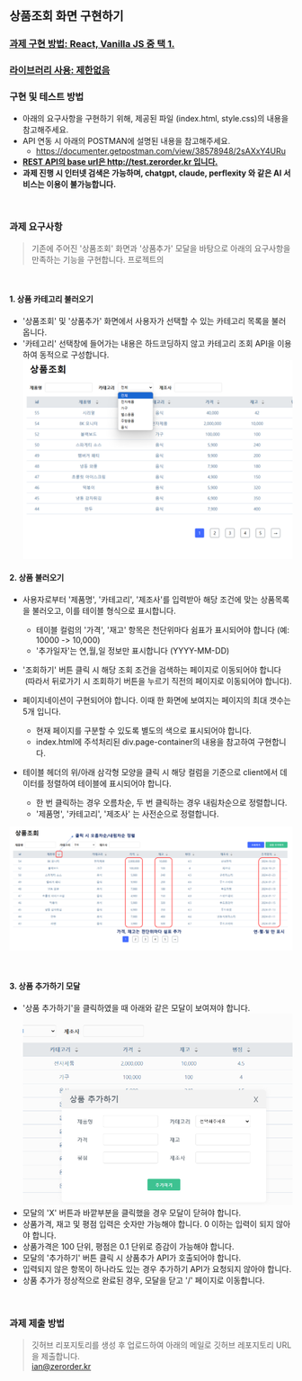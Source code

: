 ## 상품조회 화면 구현하기

### <u>과제 구현 방법: React, Vanilla JS 중 택 1.
### 라이브러리 사용: 제한없음</u>

### 구현 및 테스트 방법


- 아래의 요구사항을 구현하기 위해, 제공된 파일 (index.html, style.css)의 내용을 참고해주세요.
- API 연동 시 아래의 POSTMAN에 설명된 내용을 참고해주세요.
    -  https://documenter.getpostman.com/view/38578948/2sAXxY4URu
- <b><u>REST API의 base url은 http://test.zerorder.kr 입니다.</u></b>
- <b>과제 진행 시 인터넷 검색은 가능하며, chatgpt, claude, perflexity 와 같은 AI 서비스는 이용이 불가능합니다.</b>
<br/>

### 과제 요구사항

> 기존에 주어진 '상품조회' 화면과 '상품추가' 모달을 바탕으로 아래의 요구사항을 만족하는 기능을 구현합니다.
> 프로젝트의 

<br/>



#### 1. 상품 카테고리 불러오기
- '상품조회' 및 '상품추가' 화면에서 사용자가 선택할 수 있는 카테고리 목록을 불러옵니다.
- '카테고리' 선택창에 들어가는 내용은 하드코딩하지 않고 카테고리 조회 API을 이용하여 동적으로 구성합니다.
![ex_screenshot](./image/ex6.png)

#### 2. 상품 불러오기
- 사용자로부터 '제품명', '카테고리', '제조사'를 입력받아 해당 조건에 맞는 상품목록을 불러오고, 이를 테이블 형식으로 표시합니다.
    - 테이블 컬럼의 '가격', '재고' 항목은 천단위마다 쉼표가 표시되어야 합니다 (예: 10000 -> 10,000)
    - '추가일자'는 연,월,일 정보만 표시합니다 (YYYY-MM-DD)

- '조회하기' 버튼 클릭 시 해당 조회 조건을 검색하는 페이지로 이동되어야 합니다 &nbsp;(따라서 뒤로가기 시 조회하기 버튼을 누르기 직전의 페이지로 이동되어야 합니다).
- 페이지네이션이 구현되어야 합니다. 이때 한 화면에 보여지는 페이지의 최대 갯수는 5개 입니다.
    - 현재 페이지를 구분할 수 있도록 별도의 색으로 표시되어야 합니다.
    - index.html에 주석처리된 div.page-container의 내용을 참고하여 구현합니다.
- 테이블 헤더의 위/아래 삼각형 모양을 클릭 시 해당 컬럼을 기준으로 client에서 데이터를 정렬하여 테이블에 표시되어야 합니다.
    - 한 번 클릭하는 경우 오름차순, 두 번 클릭하는 경우 내림차순으로 정렬합니다.  
    - '제품명', '카테고리', '제조사' 는 사전순으로 정렬합니다. 

![ex_screenshot](./image/ex3.png)

<br/>

#### 3. 상품 추가하기 모달
- '상품 추가하기'을 클릭하였을 때 아래와 같은 모달이 보여져야 합니다.
![ex_screenshot](./image/ex5.png)
- 모달의 'X' 버튼과 바깥부분을 클릭했을 경우 모달이 닫혀야 합니다.
- 상품가격, 재고 및 평점 입력은 숫자만 가능해야 합니다. 0 이하는 입력이 되지 않아야 합니다.
- 상품가격은 100 단위, 평점은 0.1 단위로 증감이 가능해야 합니다. 
- 모달의 '추가하기' 버튼 클릭 시 상품추가 API가 호출되어야 합니다.
- 입력되지 않은 항목이 하나라도 있는 경우 추가하기 API가 요청되지 않아야 합니다.
- 상품 추가가 정상적으로 완료된 경우, 모달을 닫고 '/' 페이지로 이동합니다.

<br/>

### 과제 제출 방법


> 깃허브 리포지토리를 생성 후 업로드하여 아래의 메일로 깃허브 레포지토리 URL을 제출합니다. 
> <br/>
> ian@zerorder.kr
> <br/>
